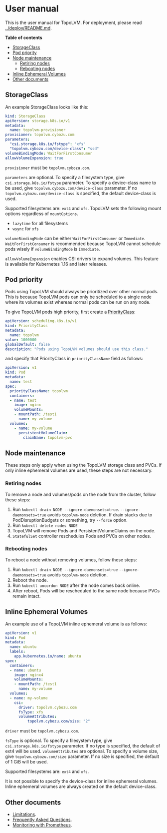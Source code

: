 User manual
===========

This is the user manual for TopoLVM.
For deployment, please read [../deploy/README.md](../deploy/README.md).

**Table of contents**

- [StorageClass](#storageclass)
- [Pod priority](#pod-priority)
- [Node maintenance](#node-maintenance)
  - [Retiring nodes](#retiring-nodes)
  - [Rebooting nodes](#rebooting-nodes)
- [Inline Ephemeral Volumes](#inline-ephemeral-volumes)
- [Other documents](#other-documents)

StorageClass
------------

An example StorageClass looks like this:

```yaml
kind: StorageClass
apiVersion: storage.k8s.io/v1
metadata:
  name: topolvm-provisioner
provisioner: topolvm.cybozu.com
parameters:
  "csi.storage.k8s.io/fstype": "xfs"
  "topolvm.cybozu.com/device-class": "ssd"
volumeBindingMode: WaitForFirstConsumer
allowVolumeExpansion: true
```

`provisioner` must be `topolvm.cybozu.com`.

`parameters` are optional.
To specify a filesystem type, give `csi.storage.k8s.io/fstype` parameter.
To specify a device-class name to be used, give `topolvm.cybozu.com/device-class` parameter. 
If no `topolvm.cybozu.com/device-class` is specified, the default device-class is used.

Supported filesystems are: `ext4` and `xfs`.
TopoLVM sets the following mount options regardless of `mountOptions`.
- `lazytime` for all filesystems
- `wsync` for `xfs`

`volumeBindingMode` can be either `WaitForFirstConsumer` or `Immediate`.
`WaitForFirstConsumer` is recommended because TopoLVM cannot schedule pods
wisely if `volumeBindingMode` is `Immediate`.

`allowVolumeExpansion` enables CSI drivers to expand volumes.
This feature is available for Kubernetes 1.16 and later releases.

Pod priority
------------

Pods using TopoLVM should always be prioritized over other normal pods.
This is because TopoLVM pods can only be scheduled to a single node where
its volumes exist whereas normal pods can be run on any node.

To give TopoLVM pods high priority, first create a [PriorityClass](https://kubernetes.io/docs/concepts/configuration/pod-priority-preemption/#priorityclass):

```yaml
apiVersion: scheduling.k8s.io/v1
kind: PriorityClass
metadata:
  name: topolvm
value: 1000000
globalDefault: false
description: "Pods using TopoLVM volumes should use this class."
```

and specify that PriorityClass in `priorityClassName` field as follows:

```yaml
apiVersion: v1
kind: Pod
metadata:
  name: test
spec:
  priorityClassName: topolvm
  containers:
  - name: test
    image: nginx
    volumeMounts:
    - mountPath: /test1
      name: my-volume
  volumes:
    - name: my-volume
      persistentVolumeClaim:
        claimName: topolvm-pvc
```

Node maintenance
----------------

These steps only apply when using the TopoLVM storage class and PVCs. If
only inline ephemeral volumes are used, these steps are not necessary.

### Retiring nodes

To remove a node and volumes/pods on the node from the cluster, follow these steps:

1. Run `kubectl drain NODE --ignore-daemonsets=true`.
    `--ignore-daemonsets=true` avoids `topolvm-node` deletion.
    If drain stacks due to PodDisruptionBudgets or something, try `--force` option.
2. Run `kubectl delete nodes NODE`
3. TopoLVM will remove Pods and PersistentVolumeClaims on the node.
4. `StatefulSet` controller reschedules Pods and PVCs on other nodes.

### Rebooting nodes

To reboot a node without removing volumes, follow these steps:

1. Run `kubectl drain NODE --ignore-daemonsets=true`
   `--ignore-daemonsets=true` avoids `topolvm-node` deletion.
2. Reboot the node.
3. Run `kubectl uncordon NODE` after the node comes back online.
4. After reboot, Pods will be rescheduled to the same node because PVCs remain intact.

Inline Ephemeral Volumes
------------------------

An example use of a TopoLVM inline ephemeral volume is as follows:

```yaml
apiVersion: v1
kind: Pod
metadata:
  name: ubuntu
  labels:
    app.kubernetes.io/name: ubuntu
spec:
  containers:
  - name: ubuntu
    image: nginx4
    volumeMounts:
    - mountPath: /test1
      name: my-volume
  volumes:
  - name: my-volume
    csi:
      driver: topolvm.cybozu.com
      fsType: xfs
      volumeAttributes:
          topolvm.cybozu.com/size: "2"
```

`driver` must be `topolvm.cybozu.com`.

`fsType` is optional.  To specify a filesystem type, give
`csi.storage.k8s.io/fstype` parameter. If no type is specified, the default
of ext4 will be used.
`volumeAttributes` are optional.  To specify a volume size, give
`topolvm.cybozu.com/size` parameter. If no size is specified, the default of
1 GiB will be used.

Supported filesystems are: `ext4` and `xfs`.

It is not possible to specify the device-class for inline ephemeral volumes.
Inline ephemeral volumes are always created on the default device-class.

Other documents
---------------

- [Limitations](limitations.md).
- [Frequently Asked Questions](faq.md).
- [Monitoring with Prometheus](prometheus.md).
